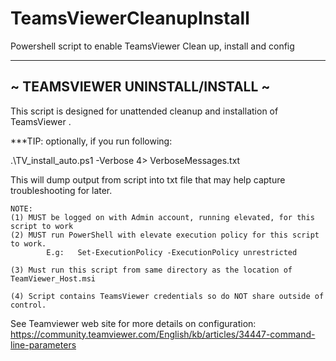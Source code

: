 # TeamsViewerCleanupInstall
Powershell script to enable TeamsViewer Clean up, install and config

-----------------------------------
 ~ TEAMSVIEWER UNINSTALL/INSTALL ~
-----------------------------------
This script is designed for unattended cleanup and installation of TeamsViewer .

***TIP: optionally, if you run following:

.\TV_install_auto.ps1 -Verbose  4> VerboseMessages.txt

This will dump output from script into txt file that may help capture troubleshooting for later.

~~~~~~~~~~~~~~~~~~~~~~~~~~~~~~~~~~~~~~~~~~~~~~~~~~~~~~~~~~~
NOTE:
(1) MUST be logged on with Admin account, running elevated, for this script to work
(2) MUST run PowerShell with elevate execution policy for this script to work.
		E.g:   Set-ExecutionPolicy -ExecutionPolicy unrestricted

(3) Must run this script from same directory as the location of TeamViewer_Host.msi

(4) Script contains TeamsViewer credentials so do NOT share outside of control.

~~~~~~~~~~~~~~~~~~~~~~~~~~~~~~~~~~~~~~~~~~~~~~~~~~~~~~~~~~~
See Teamviewer web site for more details on configuration: https://community.teamviewer.com/English/kb/articles/34447-command-line-parameters 
